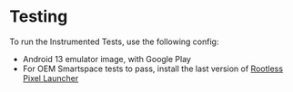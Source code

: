 # Testing

To run the Instrumented Tests, use the following config:

- Android 13 emulator image, with Google Play
- For OEM Smartspace tests to pass, install the last version of [Rootless Pixel Launcher](https://www.apkmirror.com/apk/amirzaidi/rootless-pixel-launcher/rootless-pixel-launcher-3-7-release/)